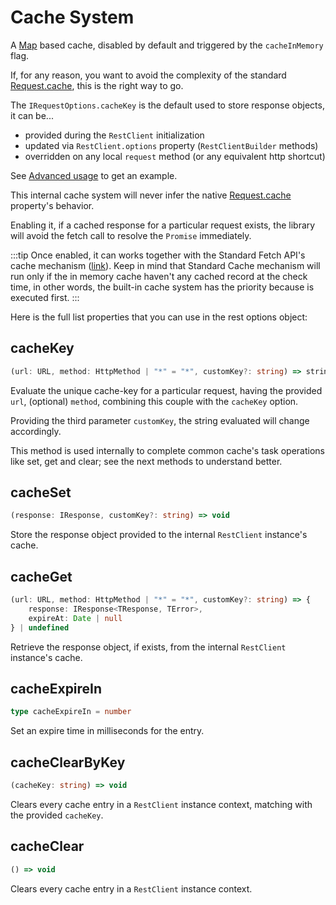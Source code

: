 # Cache System

A [Map](https://developer.mozilla.org/en-US/docs/Web/JavaScript/Reference/Global_Objects/Map) based cache, disabled by default and triggered by the `cacheInMemory` flag.

If, for any reason, you want to avoid the complexity of the standard [Request.cache](https://developer.mozilla.org/en-US/docs/Web/API/Request/cache), this is the right way to go.

The `IRequestOptions.cacheKey` is the default used to store response objects, it can be...

 * provided during the `RestClient` initialization
 * updated via `RestClient.options` property (`RestClientBuilder` methods)
 * overridden on any local `request` method (or any equivalent http shortcut)

See [Advanced usage](/guide/functional#in-memory-cache-system) to get an example.

This internal cache system will never infer the native [Request.cache](https://developer.mozilla.org/en-US/docs/Web/API/Request/cache) property's behavior.

Enabling it, if a cached response for a particular request exists, the library will avoid the fetch call to resolve the `Promise` immediately.

:::tip
Once enabled, it can works together with the Standard Fetch API's cache mechanism ([link](https://developer.mozilla.org/en-US/docs/Web/API/Request/cache)). Keep in mind that Standard Cache mechanism will run only if the in memory cache haven't any cached record at the check time, in other words, the built-in cache system has the priority because is executed first.
:::

Here is the full list properties that you can use in the rest options object:

## cacheKey

```ts
(url: URL, method: HttpMethod | "*" = "*", customKey?: string) => string
```

Evaluate the unique cache-key for a particular request, having the provided `url`, (optional) `method`, combining this couple with the `cacheKey` option.

Providing the third parameter `customKey`, the string evaluated will change accordingly.

This method is used internally to complete common cache's task operations like set, get and clear; see the next methods to understand better.

## cacheSet

```ts
(response: IResponse, customKey?: string) => void
```

Store the response object provided to the internal `RestClient` instance's cache.

## cacheGet

```ts
(url: URL, method: HttpMethod | "*" = "*", customKey?: string) => {
	response: IResponse<TResponse, TError>,
	expireAt: Date | null
} | undefined
```

Retrieve the response object, if exists, from the internal `RestClient` instance's cache.

## cacheExpireIn

```ts
type cacheExpireIn = number
```

Set an expire time in milliseconds for the entry.

## cacheClearByKey

```ts
(cacheKey: string) => void
```

Clears every cache entry in a `RestClient` instance context, matching with the provided `cacheKey`.

## cacheClear

```ts
() => void
```

Clears every cache entry in a `RestClient` instance context.

